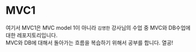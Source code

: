# MVC1

여기서 MVC1은 MVC model 1이 아니라 `김영한` 강사님의 수업 중 MVC와 DB수업에 대한 레포지토리입니다.<br />
MVC와 DB에 대해서 돌아가는 흐름을 복습하기 위해서 공부를 합니다. 
열공!
